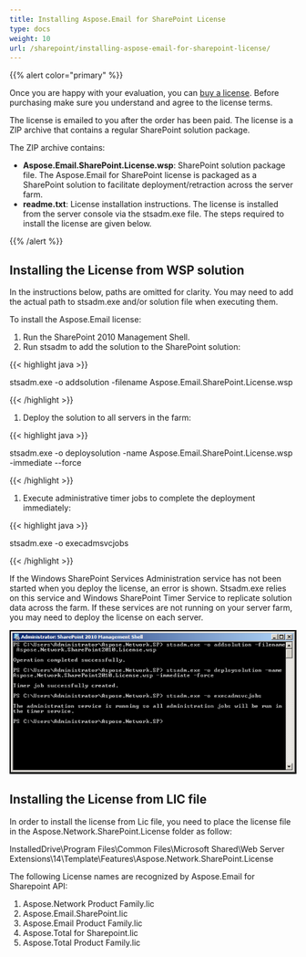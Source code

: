 ```yaml
---
title: Installing Aspose.Email for SharePoint License
type: docs
weight: 10
url: /sharepoint/installing-aspose-email-for-sharepoint-license/
---
```



{{% alert color="primary" %}} 

Once you are happy with your evaluation, you can [buy a license](http://www.aspose.com/purchase/default.aspx). Before purchasing make sure you understand and agree to the license terms.

The license is emailed to you after the order has been paid. The license is a ZIP archive that contains a regular SharePoint solution package.

The ZIP archive contains:

- **Aspose.Email.SharePoint.License.wsp**: SharePoint solution package file. The Aspose.Email for SharePoint license is packaged as a SharePoint solution to facilitate deployment/retraction across the server farm.
- **readme.txt**: License installation instructions. The license is installed from the server console via the stsadm.exe file. The steps required to install the license are given below.

{{% /alert %}} 
## **Installing the License from WSP solution**
In the instructions below, paths are omitted for clarity. You may need to add the actual path to stsadm.exe and/or solution file when executing them.

To install the Aspose.Email license:

1. Run the SharePoint 2010 Management Shell.
1. Run stsadm to add the solution to the SharePoint solution: 

{{< highlight java >}}

 stsadm.exe \-o addsolution \-filename Aspose.Email.SharePoint.License.wsp

{{< /highlight >}}

1. Deploy the solution to all servers in the farm: 

{{< highlight java >}}

  stsadm.exe \-o deploysolution \-name Aspose.Email.SharePoint.License.wsp \-immediate --force

{{< /highlight >}}

1. Execute administrative timer jobs to complete the deployment immediately: 

{{< highlight java >}}

 stsadm.exe \-o execadmsvcjobs

{{< /highlight >}}

If the Windows SharePoint Services Administration service has not been started when you deploy the license, an error is shown. Stsadm.exe relies on this service and Windows SharePoint Timer Service to replicate solution data across the farm. If these services are not running on your server farm, you may need to deploy the license on each server. 

![todo:image_alt_text](installing-aspose-email-for-sharepoint-license_1.png)
## **Installing the License from LIC file**
In order to install the license from Lic file, you need to place the license file in the Aspose.Network.SharePoint.License folder as follow:

InstalledDrive\Program Files\Common Files\Microsoft Shared\Web Server Extensions\14\Template\Features\Aspose.Network.SharePoint.License

The following License names are recognized by Aspose.Email for Sharepoint API:

1. Aspose.Network Product Family.lic
1. Aspose.Email.SharePoint.lic
1. Aspose.Email Product Family.lic
1. Aspose.Total for Sharepoint.lic
1. Aspose.Total Product Family.lic
